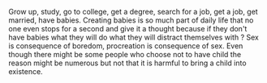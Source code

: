 Grow up, study, go to college, get a degree, search for a job, get a job, get married, have babies. Creating babies is so much part of daily life that no one even stops for a second and give it a thought because if they don't have babies what they will do what they will distract themselves with ? Sex is consequence of boredom, procreation is consequence of sex. Even though there might be some people who choose not to have child the reason might be numerous but not that it is harmful to bring a child into existence.